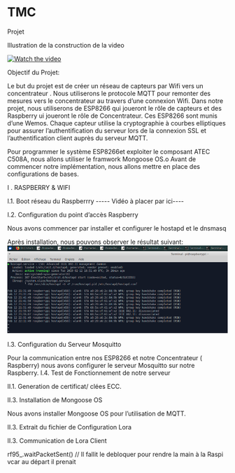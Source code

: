 # TMC
Projet 

Illustration de la construction de la video

[![Watch the video](https://img.youtube.com/vi/T-D1KVIuvjA/maxresdefault.jpg)](https://youtu.be/T-D1KVIuvjA)

Objectif du Projet:

Le but du projet est de créer un réseau de capteurs  par Wifi vers un concentrateur .
Nous utiliserons le protocole MQTT pour remonter des mesures vers le concentrateur au travers d’une connexion Wifi.
Dans notre  projet, nous utiliserons de ESP8266 qui joueront le rôle de capteurs et des Raspberry ui joueront le rôle de Concentrateur.  Ces ESP8266 sont munis d’une Wemos.
Chaque capteur utilise la cryptographie à courbes elliptiques pour assurer l’authentification du serveur lors de la connexion SSL et l’authentification client auprès du serveur MQTT.

Pour programmer le  système ESP8266et exploiter le composant ATEC C508A, nous allons utiliser le framwork Mongoose OS.o
Avant de commencer notre implémentation, nous allons mettre en place des configurations de bases.











I . RASPBERRY & WIFI

I.1. Boot réseau du Raspberrry
                                                       ----- Vidéo à placer  par ici----

I.2. Configuration du point d’accès Raspberry

Nous avons commencer par  installer et configurer le hostapd et le dnsmasq



Après installation, nous pouvons observer le résultat suivant:
![Test Image 1](statushostapd.png)


I.3. Configuration du Serveur Mosquitto 

Pour la communication entre nos ESP8266 et notre Concentrateur ( Raspberry) nous avons configurer le serveur Mosquitto sur notre Raspberry.
I.4.  Test de Fonctionnement de notre serveur














II.1. Generation de certificat/ clées ECC.



II.3. Installation de Mongoose OS

Nous avons installer Mongoose OS pour l’utilisation de MQTT.

II.3. Extrait du fichier de Configuration  Lora


II.3. Communication de Lora Client
























rf95_.waitPacketSent() // Il fallit le debloquer pour rendre la main à la Raspi vcar au départ il prenait    



